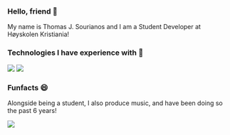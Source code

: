 ### Hello, friend 👋

My name is Thomas J. Sourianos and I am a Student Developer at Høyskolen Kristiania!

### Technologies I have experience with 🌱

![](https://img.shields.io/badge/Code-JavaScript-informational?style=flat&logo=javascript&logoColor=white&color=2bbc8a)
![](https://img.shields.io/badge/Code-Java-informational?style=flat&logo=java&logoColor=white&color=2bbc8a)

### Funfacts 😄
Alongside being a student, I also produce music, and have been doing so the past 6 years!

<img align="center" src="https://github-readme-stats.vercel.app/api/top-langs/?username=JSourianos&theme=dark" />



<!--
**JSourianos/JSourianos** is a ✨ _special_ ✨ repository because its `README.md` (this file) appears on your GitHub profile.

Here are some ideas to get you started:

- 🔭 I’m currently working on ...
- 🌱 I’m currently learning ...
- 👯 I’m looking to collaborate on ...
- 🤔 I’m looking for help with ...
- 💬 Ask me about ...
- 📫 How to reach me: ...
- 😄 Pronouns: ...
- ⚡ Fun fact: ...
-->
